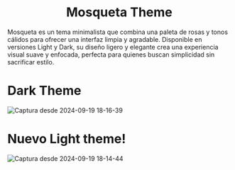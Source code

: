 <div align="center">
 
# Mosqueta Theme
</div>
 Mosqueta es un tema minimalista que combina una paleta de rosas y tonos cálidos para ofrecer una interfaz limpia y agradable. Disponible en versiones Light y Dark, su diseño ligero y elegante crea una experiencia visual suave y enfocada, perfecta para quienes buscan simplicidad sin sacrificar estilo.


# Dark Theme
![Captura desde 2024-09-19 18-16-39](https://github.com/user-attachments/assets/563c8e26-7560-40c3-a5e9-d5d8116cb07c)


# Nuevo Light theme!
![Captura desde 2024-09-19 18-14-44](https://github.com/user-attachments/assets/a8985364-c050-4a4d-8971-682c92938d26)
